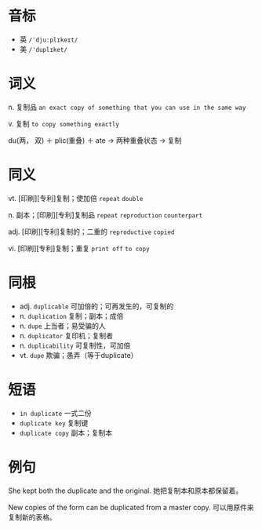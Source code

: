 # 音标

- 英 `/ˈdjuːplɪkeɪt/`
- 美 `/'duplɪket/`

# 词义

n. 复制品
`an exact copy of something that you can use in the same way`

v. 复制
`to copy something exactly`



du(两， 双) ＋ plic(重叠) ＋ ate → 两种重叠状态 → 复制

# 同义

vt. [印刷][专利]复制；使加倍
`repeat` `double`

n. 副本；[印刷][专利]复制品
`repeat` `reproduction` `counterpart`

adj. [印刷][专利]复制的；二重的
`reproductive` `copied`

vi. [印刷][专利]复制；重复
`print off` `to copy`

# 同根

- adj. `duplicable` 可加倍的；可再发生的，可复制的
- n. `duplication` 复制；副本；成倍
- n. `dupe` 上当者；易受骗的人
- n. `duplicator` 复印机；复制者
- n. `duplicability` 可复制性，可加倍
- vt. `dupe` 欺骗；愚弄（等于duplicate）

# 短语

- `in duplicate` 一式二份
- `duplicate key` 复制键
- `duplicate copy` 副本；复制本

# 例句

She kept both the duplicate and the original.
她把复制本和原本都保留着。

New copies of the form can be duplicated from a master copy.
可以用原件来复制新的表格。


